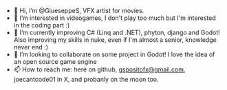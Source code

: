 - 👋 Hi, I’m @GiueseppeS, VFX artist for movies. 
- 👀 I’m interested in videogames, I don't play too much but I'm interested in the coding part :)
- 🌱 I’m currently improving C# (Linq and .NET), phyton, django and Godot! Also improving my skills in nuke, even if I'm almost a senior, knowledge never end :)
- 💞️ I’m looking to collaborate on some project in Godot! I love the idea of an open source game engine
- 📫 How to reach me: here on github, gspositofx@gmail.com, joecantcode01 in X, and probanly on the moon too.

<!---
GiueseppeS/GiueseppeS is a ✨ special ✨ repository because its `README.md` (this file) appears on your GitHub profile.
You can click the Preview link to take a look at your changes.
--->
